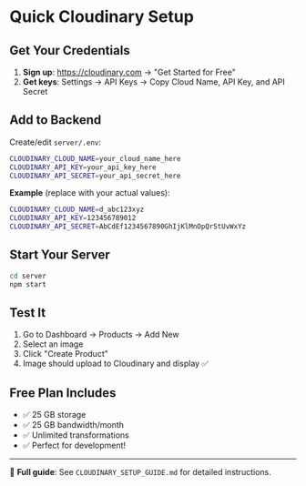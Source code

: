 # Quick Cloudinary Setup

## Get Your Credentials

1. **Sign up**: https://cloudinary.com → "Get Started for Free"
2. **Get keys**: Settings → API Keys → Copy Cloud Name, API Key, and API Secret

## Add to Backend

Create/edit `server/.env`:

```bash
CLOUDINARY_CLOUD_NAME=your_cloud_name_here
CLOUDINARY_API_KEY=your_api_key_here
CLOUDINARY_API_SECRET=your_api_secret_here
```

**Example** (replace with your actual values):
```bash
CLOUDINARY_CLOUD_NAME=d_abc123xyz
CLOUDINARY_API_KEY=123456789012
CLOUDINARY_API_SECRET=AbCdEf1234567890GhIjKlMnOpQrStUvWxYz
```

## Start Your Server

```bash
cd server
npm start
```

## Test It

1. Go to Dashboard → Products → Add New
2. Select an image
3. Click "Create Product"
4. Image should upload to Cloudinary and display ✅

## Free Plan Includes

- ✅ 25 GB storage
- ✅ 25 GB bandwidth/month
- ✅ Unlimited transformations
- ✅ Perfect for development!

---

📖 **Full guide**: See `CLOUDINARY_SETUP_GUIDE.md` for detailed instructions.
